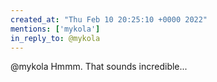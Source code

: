 ```yaml
---
created_at: "Thu Feb 10 20:25:10 +0000 2022"
mentions: ['mykola']
in_reply_to: @mykola
---
```


@mykola Hmmm.  That sounds incredible...